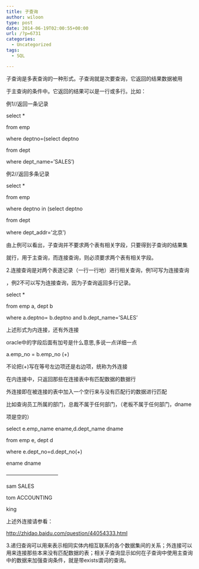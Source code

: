 ```yaml
---
title: 子查询
author: wiloon
type: post
date: 2014-06-19T02:00:55+00:00
url: /?p=6731
categories:
  - Uncategorized
tags:
  - SQL

---
```

子查询是多表查询的一种形式。子查询就是次要查询，它返回的结果数据被用

于主查询的条件中。它返回的结果可以是一行或多行。比如：
  
例1//返回一条记录
  
select *
  
from emp
  
where deptno=(select deptno
  
from dept
  
where dept_name=&#8217;SALES&#8217;)
  
例2//返回多条记录
  
select *
  
from emp
  
where deptno in (select deptno
  
from dept
  
where dept_addr=&#8217;北京&#8217;)
  
由上例可以看出，子查询并不要求两个表有相关字段，只要得到子查询的结果集

就行，用于主查询，而连接查询，则必须要求两个表有相关字段。

2.连接查询是对两个表逐记录（一行一行地）进行相关查询，例1可写为连接查询

，例2不可以写为连接查询，因为子查询返回多行记录。
  
select *
  
from emp a, dept b
  
where a.deptno= b.deptno and b.dept_name=&#8217;SALES&#8217;

上述形式为内连接，还有外连接

oracle中的字段后面有加号是什么意思,多说一点详细一点
  
a.emp\_no = b.emp\_no (+)

不论把(+)写在等号左边项还是右边项，统称为外连接

在内连接中，只返回那些在连接表中有匹配数据的数据行

外连接即在被连接的表中加入一个空行来与没有匹配行的数据进行匹配

比如查询员工所属的部门，总裁不属于任何部门，（老板不属于任何部门，dname

项是空的）

select e.emp\_name ename,d.dept\_name dname
  
from emp e, dept d
  
where e.dept\_no=d.dept\_no(+)

ename dname
  
——————————
  
sam SALES
  
tom ACCOUNTING
  
king

上述外连接请参看：
  
http://zhidao.baidu.com/question/44054333.html

3.递归查询可以用来表示相同实体内相互联系的各个数据集间的关系；外连接可以用来连接那些本来没有匹配数据的表；相关子查询显示如何在子查询中使用主查询中的数据来加强查询条件，就是带exists谓词的查询。